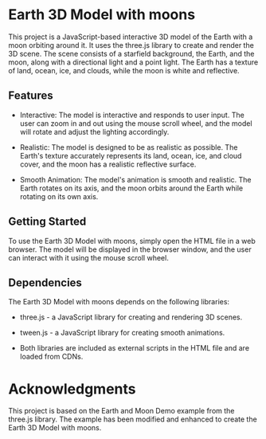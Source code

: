 # Earth 3D Model with moons

This project is a JavaScript-based interactive 3D model of the Earth with a moon orbiting around it. It uses the three.js library to create and render the 3D scene. The scene consists of a starfield background, the Earth, and the moon, along with a directional light and a point light. The Earth has a texture of land, ocean, ice, and clouds, while the moon is white and reflective.

## Features

- Interactive: The model is interactive and responds to user input. The user can zoom in and out using the mouse scroll wheel, and the model will rotate and adjust the lighting accordingly.

- Realistic: The model is designed to be as realistic as possible. The Earth's texture accurately represents its land, ocean, ice, and cloud cover, and the moon has a realistic reflective surface.

- Smooth Animation: The model's animation is smooth and realistic. The Earth rotates on its axis, and the moon orbits around the Earth while rotating on its own axis.

## Getting Started

To use the Earth 3D Model with moons, simply open the HTML file in a web browser. The model will be displayed in the browser window, and the user can interact with it using the mouse scroll wheel.

## Dependencies

The Earth 3D Model with moons depends on the following libraries:

- three.js - a JavaScript library for creating and rendering 3D scenes.

- tween.js - a JavaScript library for creating smooth animations.

- Both libraries are included as external scripts in the HTML file and are loaded from CDNs.

# Acknowledgments

This project is based on the Earth and Moon Demo example from the three.js library. The example has been modified and enhanced to create the Earth 3D Model with moons.
